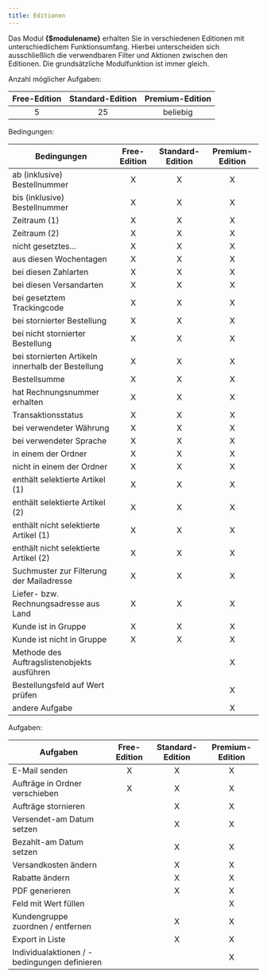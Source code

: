 ```yaml
---
title: Editionen
---
```


Das Modul **{$modulename}** erhalten Sie in verschiedenen Editionen mit unterschiedlichem Funktionsumfang. Hierbei unterscheiden sich ausschließlich die verwendbaren Filter und Aktionen zwischen den Editionen. Die grundsätzliche Modulfunktion ist immer gleich.

Anzahl möglicher Aufgaben:

| Free-Edition	| Standard-Edition	| Premium-Edition	|
|:-------------:|:-----------------:|:-----------------:|
| 5				| 25				| beliebig			|

Bedingungen:

| Bedingungen										| Free-Edition	| Standard-Edition	| Premium-Edition	|
|---------------------------------------------------|:-------------:|:-----------------:|:-----------------:|
| ab (inklusive) Bestellnummer						| X				| X					| X					|
| bis (inklusive) Bestellnummer						| X				| X					| X					|
| Zeitraum (1)										| X				| X					| X					|
| Zeitraum (2)										| X				| X					| X					|
| nicht gesetztes...								| X				| X					| X					|
| aus diesen Wochentagen							| X				| X					| X					|
| bei diesen Zahlarten								| X				| X					| X					|
| bei diesen Versandarten							| X				| X					| X					|
| bei gesetztem Trackingcode						| X				| X					| X					|
| bei stornierter Bestellung						| X				| X					| X					|
| bei nicht stornierter Bestellung					| X				| X					| X					|
| bei stornierten Artikeln innerhalb der Bestellung	| X				| X					| X					|
| Bestellsumme										| X				| X					| X					|
| hat Rechnungsnummer erhalten						| X				| X					| X					|
| Transaktionsstatus								| X				| X					| X					|
| bei verwendeter Währung							| X				| X					| X					|
| bei verwendeter Sprache							| X				| X					| X					|
| in einem der Ordner								| X				| X					| X					|
| nicht in einem der Ordner							| X				| X					| X					|
| enthält selektierte Artikel (1)					| X				| X					| X					|
| enthält selektierte Artikel (2)					| X				| X					| X					|
| enthält nicht selektierte Artikel (1)				| X				| X					| X					|
| enthält nicht selektierte Artikel (2)				| X				| X					| X					|
| Suchmuster zur Filterung der Mailadresse			| X				| X					| X					|
| Liefer- bzw. Rechnungsadresse aus Land			| X				| X					| X					|
| Kunde ist in Gruppe								| X				| X					| X					|
| Kunde ist nicht in Gruppe							| X				| X					| X					|
| Methode des Auftragslistenobjekts ausführen		|				|					| X					|
| Bestellungsfeld auf Wert prüfen					|				|					| X					|
| andere Aufgabe									|				|					| X					|

Aufgaben:

| Aufgaben										| Free-Edition	| Standard-Edition	| Premium-Edition	|
|-----------------------------------------------|:-------------:|:-----------------:|:-----------------:|
| E-Mail senden									| X				| X					| X					|
| Aufträge in Ordner verschieben				| X				| X					| X					|
| Aufträge stornieren							|				| X					| X					|
| Versendet-am Datum setzen						|				| X					| X					|
| Bezahlt-am Datum setzen						|				| X					| X					|
| Versandkosten ändern							|				| X					| X					|
| Rabatte ändern								|				| X					| X					|
| PDF generieren								|				| X					| X					|
| Feld mit Wert füllen							|				| 					| X					|
| Kundengruppe zuordnen / entfernen				|				| X					| X					|
| Export in Liste								|				| X					| X					|
| Individualaktionen / -bedingungen definieren	|				| 					| X					|
